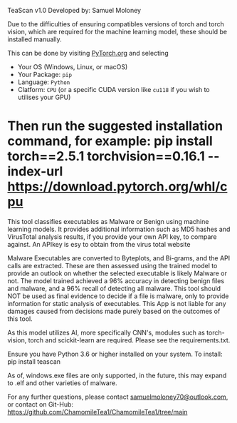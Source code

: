 TeaScan v1.0
Developed by: Samuel Moloney


Due to the difficulties of ensuring compatibles versions of torch and torch vision,
which are required for the machine learning model, these should be installed manually.

This can be done by visiting [PyTorch.org](https://pytorch.org/get-started/locally/) and selecting
- Your OS (Windows, Linux, or macOS)
- Your Package: `pip`
- Language: `Python`
- Clatform: `CPU` (or a specific CUDA version like `cu118` if you wish to utilises your GPU)

Then run the suggested installation command, for example:
pip install torch==2.5.1 torchvision==0.16.1 --index-url https://download.pytorch.org/whl/cpu
=======================

This tool classifies executables as Malware or Benign using machine learning models.
It provides additional information such as MD5 hashes and VirusTotal analysis results, if you provide your
own API key, to compare against. An APIkey is esy to obtain from the virus total website

Malware Executables are converted to Byteplots, and Bi-grams, and the API calls are extracted.
These are then assessed using the trained model to provide an outlook on whether the selected 
executable is likely Malware or not.
The model trained achieved a 96% accuracy in detecting benign files and malware, and a 96% recall
of detecting all malware.
This tool should NOT be used as final evidence to decide if a file is malware, only to provide
information for static analysis of executables.
This App is not liable for any damages caused from decisions made purely based on the outcomes
of this tool.

As this model utilizes AI, more specifically CNN's, modules such as torch-vision, torch and scickit-learn
are required. Please see the requirements.txt.

Ensure you have Python 3.6 or higher installed on your system.
To install:
pip install teascan

As of, windows.exe files are only supported, in the future, this may expand to .elf and other varieties of malware.

For any further questions, please contact samuelmoloney70@outlook.com, or contact on 
Git-Hub: https://github.com/ChamomileTea1/ChamomileTea1/tree/main
